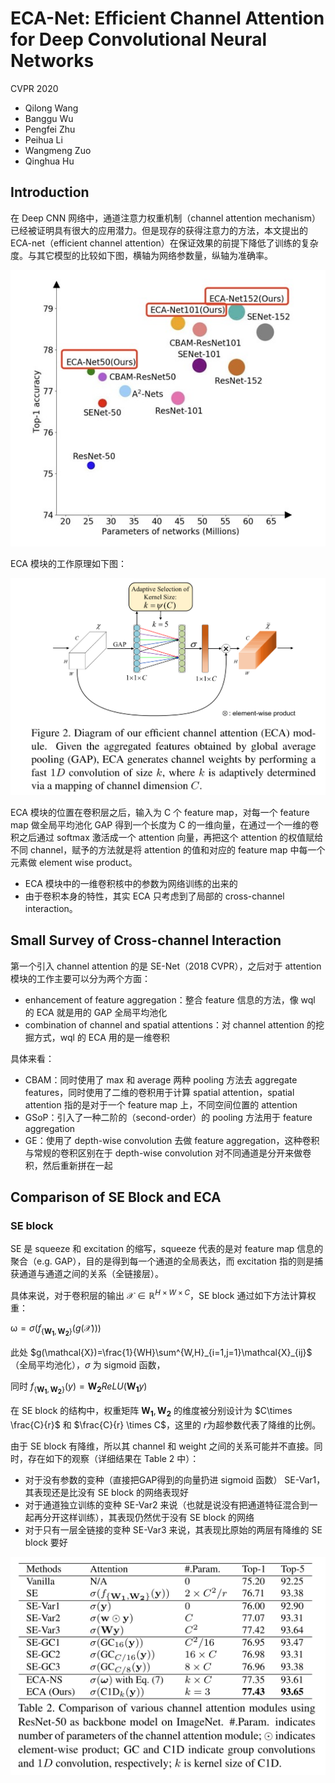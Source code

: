# ECA-Net: Efficient Channel Attention for Deep Convolutional Neural Networks

CVPR 2020

- Qilong Wang
- Banggu Wu
- Pengfei Zhu
- Peihua Li
- Wangmeng Zuo
- Qinghua Hu

## Introduction

在 Deep CNN 网络中，通道注意力权重机制（channel attention mechanism）已经被证明具有很大的应用潜力。但是现存的获得注意力的方法，本文提出的 ECA-net（efficient channel attention）在保证效果的前提下降低了训练的复杂度。与其它模型的比较如下图，横轴为网络参数量，纵轴为准确率。

![ECA_Performance](ECA_Performance.png)

ECA 模块的工作原理如下图：

![ECA](ECA.png)

ECA 模块的位置在卷积层之后，输入为 C 个 feature map，对每一个 feature map 做全局平均池化 GAP 得到一个长度为 C 的一维向量，在通过一个一维的卷积之后通过 softmax 激活成一个 attention 向量，再把这个 attention 的权值赋给不同 channel，赋予的方法就是将 attention 的值和对应的 feature map 中每一个元素做 element wise product。

- ECA 模块中的一维卷积核中的参数为网络训练的出来的
- 由于卷积本身的特性，其实 ECA 只考虑到了局部的 cross-channel interaction。
## Small Survey of Cross-channel Interaction

第一个引入 channel attention 的是 SE-Net（2018 CVPR），之后对于 attention 模块的工作主要可以分为两个方面：

- enhancement of feature aggregation：整合 feature 信息的方法，像 wql 的 ECA 就是用的 GAP 全局平均池化
- combination of channel and spatial attentions：对 channel attention 的挖掘方式，wql 的 ECA 用的是一维卷积

具体来看：

- CBAM：同时使用了 max 和 average 两种 pooling 方法去 aggregate features，同时使用了二维的卷积用于计算 spatial attention，spatial attention 指的是对于一个 feature map 上，不同空间位置的 attention
- GSoP：引入了一种二阶的（second-order）的 pooling 方法用于 feature aggregation
- GE：使用了 depth-wise convolution 去做 feature aggregation，这种卷积与常规的卷积区别在于 depth-wise convolution 对不同通道是分开来做卷积，然后重新拼在一起

## Comparison of SE Block and ECA

### SE block

SE 是 squeeze 和 excitation 的缩写，squeeze 代表的是对 feature map 信息的聚合（e.g. GAP），目的是得到每一个通道的全局表达，而 excitation 指的则是捕获通道与通道之间的关系（全链接层）。

具体来说，对于卷积层的输出 $\mathcal{X}\in \mathbb{R}^{H\times W \times C}$，SE block 通过如下方法计算权重：

$\mathbb{\omega}=\sigma(f_{\{\mathbf{W_1},\mathbf{W_2}\}}(g(\mathcal{X})))$

此处 $g(\mathcal{X})=\frac{1}{WH}\sum^{W,H}_{i=1,j=1}\mathcal{X}_{ij}$（全局平均池化），$\sigma$ 为 sigmoid 函数，

同时 $f_{\{\mathbf{W_1},\mathbf{W_2}\}}(y) = \mathbf{W_2}ReLU(\mathbf{W_1}y)$

在 SE block 的结构中，权重矩阵 $\mathbf{W_1},\mathbf{W_2}$ 的维度被分别设计为 $C\times \frac{C}{r}$ 和 $\frac{C}{r} \times C$，这里的 $r$​ 为超参数代表了降维的比例。

由于 SE block 有降维，所以其 channel 和 weight 之间的关系可能并不直接。同时，存在如下的观察（详细结果在 Table 2 中）：

- 对于没有参数的变种（直接把GAP得到的向量扔进 sigmoid 函数） SE-Var1，其表现还是比没有 SE block 的网络表现好
- 对于通道独立训练的变种 SE-Var2 来说（也就是说没有把通道特征混合到一起再分开这样训练），其表现仍然优于没有 SE block 的网络
- 对于只有一层全链接的变种 SE-Var3 来说，其表现比原始的两层有降维的 SE block 要好

![ECA_Table2](ECA_Table2.png)

